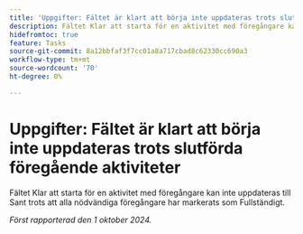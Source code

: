 ```yaml
---
title: 'Uppgifter: Fältet är klart att börja inte uppdateras trots slutförda föregående aktiviteter'
description: Fältet Klar att starta för en aktivitet med föregångare kan inte uppdateras till Sant trots att alla nödvändiga föregångare har markerats som Fullständigt.
hidefromtoc: true
feature: Tasks
source-git-commit: 8a12bbfaf3f7cc01a8a717cbad8c62330cc690a3
workflow-type: tm+mt
source-wordcount: '70'
ht-degree: 0%

---
```


# Uppgifter: Fältet är klart att börja inte uppdateras trots slutförda föregående aktiviteter

Fältet Klar att starta för en aktivitet med föregångare kan inte uppdateras till Sant trots att alla nödvändiga föregångare har markerats som Fullständigt.

_Först rapporterad den 1 oktober 2024._
